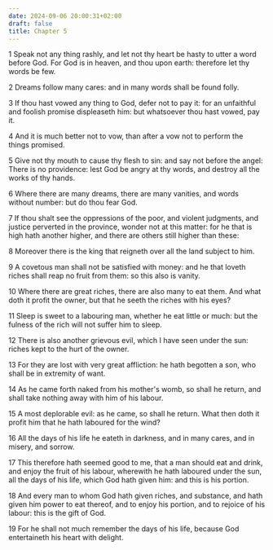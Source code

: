 ```yaml
---
date: 2024-09-06 20:00:31+02:00
draft: false
title: Chapter 5
---
```




1 Speak not any thing rashly, and let not thy heart be hasty to utter a word before God. For God is in heaven, and thou upon earth: therefore let thy words be few.

2 Dreams follow many cares: and in many words shall be found folly.

3 If thou hast vowed any thing to God, defer not to pay it: for an unfaithful and foolish promise displeaseth him: but whatsoever thou hast vowed, pay it.

4 And it is much better not to vow, than after a vow not to perform the things promised.

5 Give not thy mouth to cause thy flesh to sin: and say not before the angel: There is no providence: lest God be angry at thy words, and destroy all the works of thy hands.

6 Where there are many dreams, there are many vanities, and words without number: but do thou fear God.

7 If thou shalt see the oppressions of the poor, and violent judgments, and justice perverted in the province, wonder not at this matter: for he that is high hath another higher, and there are others still higher than these:

8 Moreover there is the king that reigneth over all the land subject to him.

9 A covetous man shall not be satisfied with money: and he that loveth riches shall reap no fruit from them: so this also is vanity.

10 Where there are great riches, there are also many to eat them. And what doth it profit the owner, but that he seeth the riches with his eyes?

11 Sleep is sweet to a labouring man, whether he eat little or much: but the fulness of the rich will not suffer him to sleep.

12 There is also another grievous evil, which I have seen under the sun: riches kept to the hurt of the owner.

13 For they are lost with very great affliction: he hath begotten a son, who shall be in extremity of want.

14 As he came forth naked from his mother's womb, so shall he return, and shall take nothing away with him of his labour.

15 A most deplorable evil: as he came, so shall he return. What then doth it profit him that he hath laboured for the wind?

16 All the days of his life he eateth in darkness, and in many cares, and in misery, and sorrow.

17 This therefore hath seemed good to me, that a man should eat and drink, and enjoy the fruit of his labour, wherewith he hath laboured under the sun, all the days of his life, which God hath given him: and this is his portion.

18 And every man to whom God hath given riches, and substance, and hath given him power to eat thereof, and to enjoy his portion, and to rejoice of his labour: this is the gift of God.

19 For he shall not much remember the days of his life, because God entertaineth his heart with delight.

